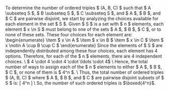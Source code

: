 To determine the number of ordered triples $ (A, B, C) $ such that $ A \subseteq S $, $ B \subseteq S $, $ C \subseteq S $, and $ A $, $ B $, and $ C $ are pairwise disjoint, we start by analyzing the choices available for each element in the set $ S $.
Given $ S $ is a set with $ n $ elements, each element $ x \in S $ must belong to one of the sets $ A $, $ B $, $ C $, or to none of these sets. These four choices for each element are:
\begin{enumerate}
	\item $ x \in A $
	\item $ x \in B $
	\item $ x \in C $
	\item $ x \notin A \cup B \cup C $
\end{enumerate}
Since the elements of $ S $ are independently distributed among these four choices, each element has 4 options. Therefore, for each of the $ n $ elements, there are 4 independent choices. \\
$ 4 \cdot 4 \cdot 4 \cdot \ldots \cdot 4$ \\
Hence, the total number of ways to assign each of the $ n $ elements to either $ A $, $ B $, $ C $, or none of them is $ 4^n $. \\
Thus, the total number of ordered triples $ (A, B, C) $ where $ A $, $ B $, and $ C $ are pairwise disjoint subsets of $ S $ is: \[ 4^n \] \\
So, the number of such ordered triples is $\boxed{4^n}$.
